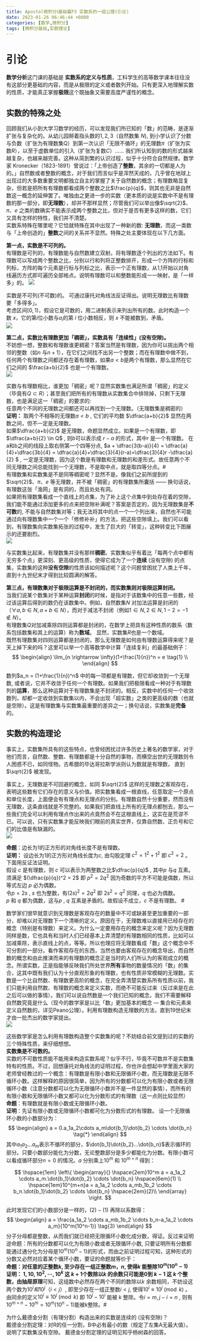 ```yaml
---
title: Apostol微积分Ⅰ基础篇P3 实数系的一组公理(引论)
date: 2023-01-26 06:46:44 +0800
categories: [数学,微积分]
tags: [微积分基础,实数理论]
---
```


# 引论



**数学分析**这门课的基础是 **实数系的定义与性质**，工科学生的高等数学课本往往没有这部分更基础的内容，而是从极限的定义或者数列开始。只有更深入地理解实数的性质，才能真正掌握**极限**这个既抽象又需要高度严谨性的概念。

## 实数的特殊之处

回顾我们从小到大学习数学的经历，可以发现我们所已知的「数」的范畴，是逐渐扩张与复杂化的。从幼儿园掰着指头数的$1,2,3$（自然数集 $N$), 到小学认识了分数与负数（扩张为有理数集Q）到第一次认识「无限不循环」的无理数$\pi$（扩张为实数$R$），以至于虚数单位的引入（扩张为复数$C$）…… 我们所认知到的数的形式越来越复杂，也越来越完善。这种从简到繁的认识过程，似乎十分符合自然规律。数学家 Kronecker（1823-1891）曾说过：「上帝创造了**整数**，其余的一切都是人为的。」自然数或者整数的概念，对于我们而言似乎是浑然天成的，几乎曾在地球上出现过的大多数重要文明都独立自主的掌握了关于自然数的概念；有理数略显复杂，但若是把所有有理数都看成两个整数之比$\frac{p}{q}$，则其也无非是自然数这一概念的延伸罢了。唯独由之更进一步的实数（更本质的说是实数中不是有理数的那一部分，即**无理数**），却并不那样显然；尽管我们可以举出像$\sqrt{2}$、$\pi$、$e$ 之类的数确实不能表示成两个整数之比，但对于是否有更多这样的数，它们又具有怎样的特性，我们并不清楚。     
实数系特殊在哪里呢？它恰就特殊在其中出现了一种新的数: **无理数**，而这一类数与「上帝创造的」**整数**之间的关系并不显然。特殊之处主要体现在以下几方面。

**第一点，实数是不可列的。**   
有理数是可列的，有理数能与自然数建立双射。将有理数逐个列出的方法如下。有理数可以写成两个整数之比，分别以行和列将正整数排开，形成一个方阵的行标和列标，方阵的每个元素是行标与列标之比，表示一个正有理数，从1,1开始以对角线遍历方式即可遍历全部格点。说明有理数可以和整数能形成一一映射，是「一样多」的。   ![](https://cdn.jsdelivr.net/gh/dlcai/image-bed/img/calculus1_basics_p3/1-1.png)  











实数是不可列(不可数)的。 可通过康托对角线法反证得出。说明无理数比有理数要「多得多」。  
考虑区间$[0, 1)$，假设它是可数的，用二进制表示来列出所有的数。此时构造一个数 $x$，它的第$i$位小数与$a_i$的第 $i$ 位小数相反，则 $x$ 不能被数到，矛盾。  
![](https://cdn.jsdelivr.net/gh/dlcai/image-bed/img/calculus1_basics_p3/2.jpg)  







**第二点，实数比有理数更加「稠密」，实数具有「连续性」(没有空隙)。**  
不妨想一想，整数和有理数谁更稠密？答案当然是有理数，因为你可以挑出两个相邻的整数（如$n$ 与$n+1$），在它们之间找不出另一个整数；而在有理数中做不到，任何两个有理数之间都还存在着有理数，如果$a < b$是两个有理数，那么显然在它们之间的 $\frac{a+b}{2}$ 也是一个有理数。  
![](https://cdn.jsdelivr.net/gh/dlcai/image-bed/img/calculus1_basics_p3/3.png)

 







实数与有理数相比，谁更加「稠密」呢？显然实数集也满足所谓「稠密」的定义（毕竟有$Q \subset R$）；甚至我们把所有的有理数从实数集合中排除掉，只剩下无理数，也是满足这一「稠密」的要求的:   
任意两个不同的无理数之间都还可以再找到一个无理数。（无理数集是稠密的）  
**证明：**  取两个不相等的无理数$a < b$ , 它们的平均数 $\dfrac{a+b}{2}$ 显然在两数之间，但不一定是无理数。  
如果$\dfrac{a+b}{2}$ 是无理数，命题显然成立。如果是一个有理数，即$\dfrac{a+b}{2} \in Q$ ,  则$b$可以表示成 $r-a$ 的形式，其中$r$ 是一个有理数。 在a和b之间的线段上取右侧第一个四等分点, $a + \dfrac{3(b-a)}{4} = \dfrac{a}{4}+\dfrac{3b}{4} = \dfrac{a}{4}+\dfrac{3}{4}(r-a)=\dfrac{3}{4}r -\dfrac{a}{2} $ , 一定是无理数，因为这个数是有理数和无理数的和差形式。故任意两个不同无理数之间总能找到一个无理数，不是取中点，就是取四等分点。$\#$     
有理数集和实数集是不是同等稠密呢？显然不是。像我们之前所提到的$\sqrt{2}$、$\pi$、$e$ 等无理数，并不被「稠密」的有理数集所囊括 —— 换句话说，有理数这张「渔网」是有洞的，而且处处有洞。   
如果把有理数集看成一个直线上的点集，为了补上这个点集中到处存在着的空隙，我们能不能通过添加更多的点来把空隙补满呢？答案是否定的，因为无理数集是**不可数**的, 不能与自然数集对等；我无法将其中的点一个一个列出来，自然也不可能通过向有理数集中一个一个「修修补补」的方法，把这些空隙填上。我们可以看到，有理数集向实数集拓张的过程中，发生了巨大的「转变」，这种转变比下图展示的还要剧烈。  
![](https://cdn.jsdelivr.net/gh/dlcai/image-bed/img/calculus1_basics_p3/4.png)











与实数集比起来，有理数集并没有那样**稠密**。实数集似乎有着比「每两个点中都有无穷多个点」更深刻、更高级的性质，使得它成为了一个**连续** (没有空隙) 的点集，实数集的这种**没有空隙**的性质该如何描述呢？这个问题曾困扰了人类上千年，直到十九世纪末才得到比较圆满的解答。


**第三点，有理数集对于极限运算是不封闭的，而实数集则对极限运算封闭。**  
当我们说某个数集对于某种运算**封闭**的时候，是指对于该数集中的任意一些数，经过该运算后得到的数仍在该数集中。例如，自然数集$N$ 对加法运算是封闭的（$\forall a, b \in N, a+b \in N$），而对于减法不封闭（例如$1 \in N,2 \in N, 1-2 = -1 \notin N$）。    
有理数集$Q$对加减乘除四则运算都是封闭的，在数学上把具有这种性质的数系（数系包括数集和其上的运算）称为**数域**。 显然，实数集$R$也是一个数域。      
既然有理数集对四则运算都是封闭的，那么无理数是如何由有理数运算得来呢？是天上掉下来的吗？这里可以举一个高等数学中计算「连续复利」的最基础例子：  
$$
\begin{align}
						\lim_{n \rightarrow \infty}(1+\frac{1}{n})^n = e \tag{1} \\
\end{align}
$$

数列$a_n = (1+\frac{1}{n})^n$ 中的每一项都是有理数，但它却收敛到一个无理数,  或者说，它并不收敛于任何一个有理数。如果我们把极限看成一种对于有理数列的**运算**，那么这种运算对于有理数集是不封闭的。相反，实数中的任何一个收敛数列，却都一定收敛到实数集以内，不会出现「超实数」之类的更高级的数（也就是空隙）。这是有理数集与实数集最重要的差异之一；换句话说，实数集是**完备**的。

## 实数的构造理论

事实上，实数集所具有的这些特点，也曾经困扰过许多历史上著名的数学家，对于他们而言，自然数、整数、有理数都是十分自然的事物，而横空出世的无理数则令人困惑不已，如同怪物。古希腊的毕达哥拉斯学派则认为数就是有理数， 直到 $\sqrt{2}$ 被发现。    

事实上，无理数是不可回避的概念，如同 $\sqrt{2}$ 这样的无理数之客观存在，表明这些数有它们存在的意义与价值。把实数集看成一根直线，任意取定一个原点和单位长度，上面便会有有理点和无理点的分别。有理数自然十分重要，然而没有无理数，这条直线就是不完整的。如果我们把直线上所有的无理点都刨去，那么一些我们完全可以利用有理点作出来的点竟然会不在这根直线上，这实在是荒谬不已。可以说，只有实数集才能反映我们眼前的真实世界，仅靠自然数、正负号和它们的比值是有缺漏的。        
![](https://cdn.jsdelivr.net/gh/dlcai/image-bed/img/calculus1_basics_p3/5.png)  







**命题**：边长为1的正方形的对角线长度不是有理数。  
**证明：** 设边长为1的正方形对角线长度为$c$,  由勾股定理 $c^2 = 1^2 +1^2$ 即 $c^2 = 2$ 。下面用反证法证明。  
假设 $c$ 是有理数，则 $c$ 可以表示为两整数之比$\dfrac{p}{q}$ , 其中$p$ 与$q$ 互素。  
须满足 $(\dfrac{p}{q})^2 = 2$  即 $p^2 = 2q^2$  因为奇数的平方不可能是偶数，所以等式左边 $p$ 必为偶数。  
令$p = 2s$ , $s$ 也为整数，有$(2s)^2 = 2q^2$ 即 $2s^2 = q^2$ 同理，$q$ 也必为偶数。  
$p$ 和 $q$ 都为偶数，这与$p$ , $q$ 互素是矛盾的。故假设不成立，$c$ 不是有理数。 $\#$      

数学家们很早就意识到无理数是客观存在的数量中不可或缺甚至更加重要的一部分，却难以对无理数下一个清晰的定义。原因在于，无理数难以直接用已经存在的概念（特别是有理数）来定义。为什么一定要用存在的概念来定义呢？因为无理数同样是数，它也具有和当时人们已经基本上弄清楚的有理数相同的性质，比如可以加减乘除，表示直线上的点，等等。所以也理应将无理数看成「数」这个概念中不可分割的一部分。看作客观存在的东西，当然也要由客观存在的概念导出，而自然数的概念和由此推演而来的有理数的概念正是当时的人们所认为的客观成立的概念。所谓实数，正是指能够反映我们所处世界**所有**事物的数量情况的「数」的集合，这其中既有我们认为十分直观形象的有理数，也有性质非常模糊的无理数。实数是一个比自然数、有理数更高阶的概念，在完全弄清楚实数系所有性质以前，我们只能利用自然数、有理数的概念来定义实数，而绝不可能反过来（反过来是在此之后可以做的事情）。我们可以说自然数是一个我们已知的概念，我们不需要解释自然数究竟是什么（现今的数学家是以比「数」更加基本的概念 — 集合和元素来定义自然数的，详见Peano公理）。利用有理数构造无理数的方法，直到19世纪末才由一批杰出的数学家提出。  
![](https://cdn.jsdelivr.net/gh/dlcai/image-bed/img/calculus1_basics_p3/6.png)  









这些数学家是怎么利用有理数构造整个实数集的呢？不妨结合前文提到过的实数的三个特殊性质，来仔细想想。        
**实数集是不可数的。**  
实数的不可数性质能不能用来构造实数系呢？似乎不行，毕竟不可数并不是实数集特有的性质。不过，回想康托对角线法的证明过程，你也许会想起中学里面大家的老师曾经教过的一个概念：有理数是有限小数和无限循环小数，而无理数是无限不循环小数。这样解释的原因很简单，因为所有的分数都可以化为有限小数或者无限循环小数（注意分数都可以化为无限循环小数并不是一件显然的事情），而所有的有限小数和无限循环小数又都可以化为分数形式的有理数（这一点则比较显然）  
**命题**：有理数就是有限小数或无限循环小数。  
**证明**：先证有限小数或无限循环小数都可化为分数形式的有理数。 设一个无限循环小数的小数部分为：    
$$
\begin{align}
a = 0.a_1a_2\cdots a_m\dot{b_1}\dot{b_2} \cdots \dot{b_n} \tag{*}
\end{align}
$$
其中$a_1a_2...a_m$表示不循环的部分，$\dot{b_1}\dot{b_2}...\dot{b_n}$表示循环的部分。只要小数部分能化为分数，无论整数部分是多少都能化为分数。有限小数可以看成循环部分$n = 0$ 的情况。$a$ 分别乘上$10^m$ 和 $10^{m+n}$ 得到：    

$$
\hspace{1em}
\left\{
\begin{array}{}
\hspace{2em}10^m a = a_1a_2 \cdots a_m.\dot{b_1}\dot{b_2} \cdots \dot{b_n} \hspace{6em}(1) \\
\hspace{1em}10^{m+n}a = a_1a_2 \cdots a_mb_1b_2 \cdots b_n.\dot{b_1}\dot{b_2} \cdots \dot{b_n} \hspace{2em}(2)\\
\end{array}
\right.
$$


此时发现它们的小数部分是一样的，$(2)-(1)$ 再除以系数得：  
$$
\begin{align}
a = \frac{a_1a_2 \cdots a_mb_1b_2 \cdots b_n-a_1a_2 \cdots a_m}{10^m(10^n-1)} \tag{3}
\end{align}
$$
分子分母都是整数，从而我们就已经把无限循环小数化成分数，得证。反过来证明逆命题：所有的分数都可以化为有限小数或者无限循环小数, 只要证明所有分数都能通过通分化为分母是$10^m(10^n-1)$的形式，而由之前证明过程可知，这种形式的分数又必然对应着某个循环小数，要证的命题就等价于：  
**命题：**对任意的正整数$k$,  至少存在一组正整数$m，n$,  使得$k$ 能整除$10^m(10^n-1)$    
**证明：** $1, 10, 10^2,\cdots,10^k$ 这 $k+1$个数除以$k$ 的余数只可能是$0$到 $k-1$ 这 $k$ 个整数，由**抽屉原理**可知，这组数中必然存在两个不同的数除以$k$ 余数相同，不妨设这两个数为$10^i和10^j$（$i<j$）, 即至少存在一组正整数$i < j$, 使得$10^i\equiv 10^j \pmod k$ 。由同余的定义$10^i\equiv 10^j \pmod k$  即 $10^j-10^i$ 能被 $k$ 整除。令$i = m, j-i = n$ , 则有$10^{m+n}-10^m = 10^m(10^n-1)$能被$k$整除。$\#$     

为什么戴德金分割（有理分割）构造出来的实数是连续的 (没有空隙)？  
戴德金分割定理：对R的任一分割，B中必有最小的数（规定了左集A无最大值）。  
说明了实数集没有空隙。 戴德金分割定理的证明见知乎杨树森的回答。
